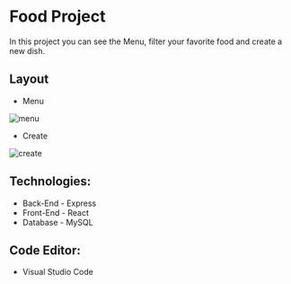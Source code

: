 # Food Project

In this project you can see the Menu, filter your favorite food and create a new dish.

## Layout

- Menu

![menu](https://github.com/user-attachments/assets/62beda15-74cc-4238-b018-3aeb2f4aa6d1)

- Create

![create](https://github.com/user-attachments/assets/46292af8-bcdc-430b-b34e-8768b090946a)

## Technologies:

- Back-End - Express
- Front-End - React
- Database - MySQL

## Code Editor:

- Visual Studio Code
